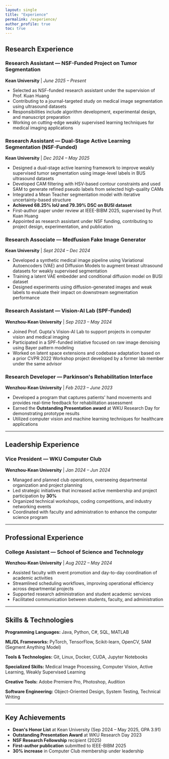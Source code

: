 ```yaml
---
layout: single
title: "Experience"
permalink: /experience/
author_profile: true
toc: true
---
```


## Research Experience

### Research Assistant — NSF-Funded Project on Tumor Segmentation
**Kean University** | *June 2025 – Present*

- Selected as NSF-funded research assistant under the supervision of Prof. Kuan Huang
- Contributing to a journal-targeted study on medical image segmentation using ultrasound datasets
- Responsibilities include algorithm development, experimental design, and manuscript preparation
- Working on cutting-edge weakly supervised learning techniques for medical imaging applications

### Research Assistant — Dual-Stage Active Learning Segmentation (NSF-Funded)
**Kean University** | *Dec 2024 – May 2025*

- Designed a dual-stage active learning framework to improve weakly supervised tumor segmentation using image-level labels in BUS ultrasound datasets
- Developed CAM filtering with HSV-based contour constraints and used SAM to generate refined pseudo labels from selected high-quality CAMs
- Integrated a Mean Teacher segmentation model with iterative uncertainty-based structure
- **Achieved 68.25% IoU and 79.39% DSC on BUSI dataset**
- First-author paper under review at IEEE-BIBM 2025, supervised by Prof. Kuan Huang
- Appointed as research assistant under NSF funding, contributing to project design, experimentation, and publication

### Research Associate — Medfusion Fake Image Generator
**Kean University** | *Sept 2024 – Dec 2024*

- Developed a synthetic medical image pipeline using Variational Autoencoders (VAE) and Diffusion Models to augment breast ultrasound datasets for weakly supervised segmentation
- Training a latent VAE embedder and conditional diffusion model on BUSI dataset
- Designed experiments using diffusion-generated images and weak labels to evaluate their impact on downstream segmentation performance

### Research Assistant — Vision-AI Lab (SPF-Funded)
**Wenzhou-Kean University** | *Sep 2023 – May 2024*

- Joined Prof. Gupta's Vision-AI Lab to support projects in computer vision and medical imaging
- Participated in a SPF-funded initiative focused on raw image denoising using Bayer pattern modeling
- Worked on latent space extensions and codebase adaptation based on a prior CVPR 2022 Workshop project developed by a former lab member under the same advisor

### Research Developer — Parkinson's Rehabilitation Interface
**Wenzhou-Kean University** | *Feb 2023 – June 2023*

- Developed a program that captures patients' hand movements and provides real-time feedback for rehabilitation assessment
- Earned the **Outstanding Presentation award** at WKU Research Day for demonstrating prototype results
- Utilized computer vision and machine learning techniques for healthcare applications

---

## Leadership Experience

### Vice President — WKU Computer Club
**Wenzhou-Kean University** | *Jan 2024 – Jun 2024*

- Managed and planned club operations, overseeing departmental organization and project planning
- Led strategic initiatives that increased active membership and project participation by **30%**
- Organized technical workshops, coding competitions, and industry networking events
- Coordinated with faculty and administration to enhance the computer science program

---

## Professional Experience

### College Assistant — School of Science and Technology
**Wenzhou-Kean University** | *Aug 2022 – May 2024*

- Assisted faculty with event promotion and day-to-day coordination of academic activities
- Streamlined scheduling workflows, improving operational efficiency across departmental projects
- Supported research administration and student academic services
- Facilitated communication between students, faculty, and administration

---

## Skills & Technologies

**Programming Languages:** Java, Python, C#, SQL, MATLAB

**ML/DL Frameworks:** PyTorch, TensorFlow, Scikit-learn, OpenCV, SAM (Segment Anything Model)

**Tools & Technologies:** Git, Linux, Docker, CUDA, Jupyter Notebooks

**Specialized Skills:** Medical Image Processing, Computer Vision, Active Learning, Weakly Supervised Learning

**Creative Tools:** Adobe Premiere Pro, Photoshop, Audition

**Software Engineering:** Object-Oriented Design, System Testing, Technical Writing

---

## Key Achievements

- **Dean's Honor List** at Kean University (Sep 2024 – May 2025, GPA 3.91)
- **Outstanding Presentation Award** at WKU Research Day 2023
- **NSF Research Fellowship** recipient (2025)
- **First-author publication** submitted to IEEE-BIBM 2025
- **30% increase** in Computer Club membership under leadership
